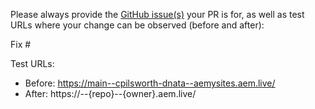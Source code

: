 Please always provide the [GitHub issue(s)](../issues) your PR is for, as well as test URLs where your change can be observed (before and after):

Fix #<gh-issue-id>

Test URLs:
- Before: https://main--cpilsworth-dnata--aemysites.aem.live/
- After: https://<branch>--{repo}--{owner}.aem.live/
